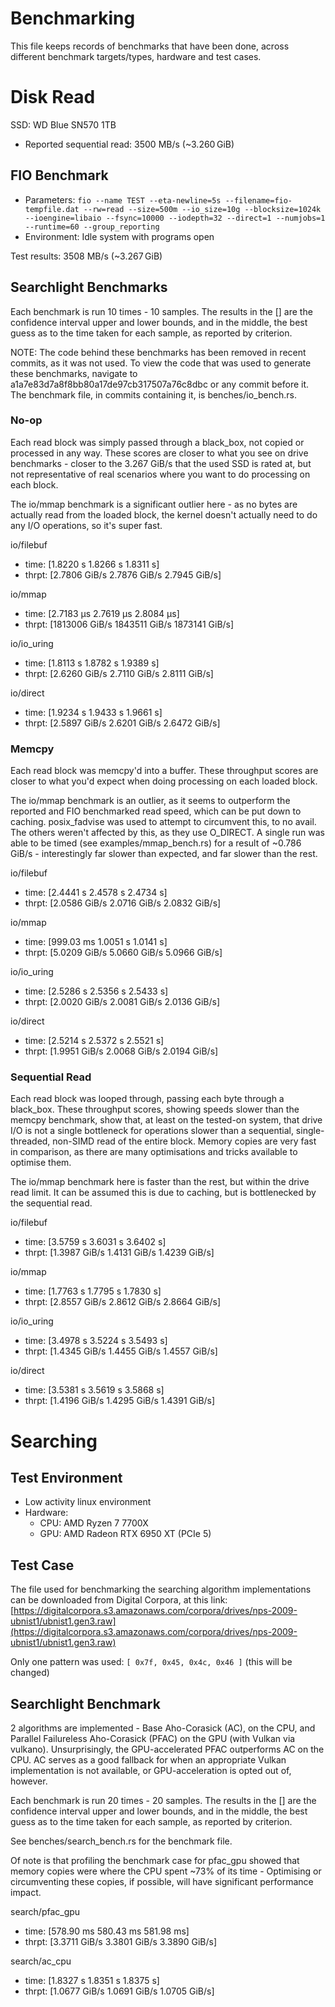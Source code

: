 # Benchmarking

This file keeps records of benchmarks that have been done, across different benchmark targets/types, hardware and test cases.

# Disk Read

SSD: WD Blue SN570 1TB
- Reported sequential read: 3500 MB/s (~3.260 GiB)

## FIO Benchmark

- Parameters: `fio --name TEST --eta-newline=5s --filename=fio-tempfile.dat --rw=read --size=500m --io_size=10g --blocksize=1024k --ioengine=libaio --fsync=10000 --iodepth=32 --direct=1 --numjobs=1 --runtime=60 --group_reporting`
- Environment: Idle system with programs open

Test results: 3508 MB/s (~3.267 GiB)

## Searchlight Benchmarks

Each benchmark is run 10 times - 10 samples. The results in the [] are the confidence interval upper and lower bounds, and in the middle, the best guess as to the time taken for each sample, as reported by criterion.

NOTE: The code behind these benchmarks has been removed in recent commits, as it was not used. To view the code that was used to generate these benchmarks, navigate to a1a7e83d7a8f8bb80a17de97cb317507a76c8dbc or any commit before it. The benchmark file, in commits containing it, is benches/io_bench.rs.

### No-op

Each read block was simply passed through a black_box, not copied or processed in any way. These scores are closer to what you see on drive benchmarks - closer to the 3.267 GiB/s that the used SSD is rated at, but not representative of real scenarios where you want to do processing on each block.

The io/mmap benchmark is a significant outlier here - as no bytes are actually read from the loaded block, the kernel doesn't actually need to do any I/O operations, so it's super fast.

io/filebuf
- time:   [1.8220 s 1.8266 s 1.8311 s]
- thrpt:  [2.7806 GiB/s 2.7876 GiB/s 2.7945 GiB/s]

io/mmap
- time:   [2.7183 µs 2.7619 µs 2.8084 µs]
- thrpt:  [1813006 GiB/s 1843511 GiB/s 1873141 GiB/s]

io/io_uring
- time:   [1.8113 s 1.8782 s 1.9389 s]
- thrpt:  [2.6260 GiB/s 2.7110 GiB/s 2.8111 GiB/s]

io/direct
- time:   [1.9234 s 1.9433 s 1.9661 s]
- thrpt:  [2.5897 GiB/s 2.6201 GiB/s 2.6472 GiB/s]

### Memcpy

Each read block was memcpy'd into a buffer. These throughput scores are closer to what you'd expect when doing processing on each loaded block.

The io/mmap benchmark is an outlier, as it seems to outperform the reported and FIO benchmarked read speed, which can be put down to caching. posix_fadvise was used to attempt to circumvent this, to no avail. The others weren't affected by this, as they use O_DIRECT. A single run was able to be timed (see examples/mmap_bench.rs) for a result of ~0.786 GiB/s - interestingly far slower than expected, and far slower than the rest.

io/filebuf
- time:   [2.4441 s 2.4578 s 2.4734 s]
- thrpt:  [2.0586 GiB/s 2.0716 GiB/s 2.0832 GiB/s]

io/mmap
- time:   [999.03 ms 1.0051 s 1.0141 s]
- thrpt:  [5.0209 GiB/s 5.0660 GiB/s 5.0966 GiB/s]

io/io_uring
- time:   [2.5286 s 2.5356 s 2.5433 s]
- thrpt:  [2.0020 GiB/s 2.0081 GiB/s 2.0136 GiB/s]

io/direct
- time:   [2.5214 s 2.5372 s 2.5521 s]
- thrpt:  [1.9951 GiB/s 2.0068 GiB/s 2.0194 GiB/s]

### Sequential Read

Each read block was looped through, passing each byte through a black_box. These throughput scores, showing speeds slower than the memcpy benchmark, show that, at least on the tested-on system, that drive I/O is not a single bottleneck for operations slower than a sequential, single-threaded, non-SIMD read of the entire block. Memory copies are very fast in comparison, as there are many optimisations and tricks available to optimise them.

The io/mmap benchmark here is faster than the rest, but within the drive read limit. It can be assumed this is due to caching, but is bottlenecked by the sequential read.

io/filebuf
- time:   [3.5759 s 3.6031 s 3.6402 s]
- thrpt:  [1.3987 GiB/s 1.4131 GiB/s 1.4239 GiB/s]

io/mmap
- time:   [1.7763 s 1.7795 s 1.7830 s]
- thrpt:  [2.8557 GiB/s 2.8612 GiB/s 2.8664 GiB/s]

io/io_uring
- time:   [3.4978 s 3.5224 s 3.5493 s]
- thrpt:  [1.4345 GiB/s 1.4455 GiB/s 1.4557 GiB/s]

io/direct
- time:   [3.5381 s 3.5619 s 3.5868 s]
- thrpt:  [1.4196 GiB/s 1.4295 GiB/s 1.4391 GiB/s]

# Searching

## Test Environment

- Low activity linux environment
- Hardware:
	- CPU: AMD Ryzen 7 7700X
	- GPU: AMD Radeon RTX 6950 XT (PCIe 5)

## Test Case

The file used for benchmarking the searching algorithm implementations can be downloaded from Digital Corpora, at this link: [https://digitalcorpora.s3.amazonaws.com/corpora/drives/nps-2009-ubnist1/ubnist1.gen3.raw](https://digitalcorpora.s3.amazonaws.com/corpora/drives/nps-2009-ubnist1/ubnist1.gen3.raw)

Only one pattern was used: `[ 0x7f, 0x45, 0x4c, 0x46 ]` (this will be changed)

## Searchlight Benchmark

2 algorithms are implemented - Base Aho-Corasick (AC), on the CPU, and Parallel Failureless Aho-Corasick (PFAC) on the GPU (with Vulkan via vulkano). Unsurprisingly, the GPU-accelerated PFAC
outperforms AC on the CPU. AC serves as a good fallback for when an appropriate Vulkan implementation is not available, or GPU-acceleration is opted out of, however.

Each benchmark is run 20 times - 20 samples. The results in the [] are the confidence interval upper and lower bounds, and in the middle, the best guess as to the time taken for each sample, as reported by criterion.

See benches/search_bench.rs for the benchmark file.

Of note is that profiling the benchmark case for pfac_gpu showed that memory copies were where the CPU spent ~73% of its time - Optimising or circumventing these copies, if possible, will have significant performance impact.

search/pfac_gpu
- time:   [578.90 ms 580.43 ms 581.98 ms]
- thrpt:  [3.3711 GiB/s 3.3801 GiB/s 3.3890 GiB/s]

search/ac_cpu
- time:   [1.8327 s 1.8351 s 1.8375 s]
- thrpt:  [1.0677 GiB/s 1.0691 GiB/s 1.0705 GiB/s]